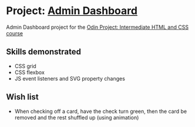 # Project: <a href="edensalt.github.io/admin-dashboard/">Admin Dashboard</a>
Admin Dashboard project for the <a href="https://www.theodinproject.com/lessons/node-path-intermediate-html-and-css-admin-dashboard">Odin Project: Intermediate HTML and CSS course</a>

## Skills demonstrated

- CSS grid
- CSS flexbox
- JS event listeners and SVG property changes

## Wish list

- When checking off a card, have the check turn green, then the card be removed and the rest shuffled up (using animation)
